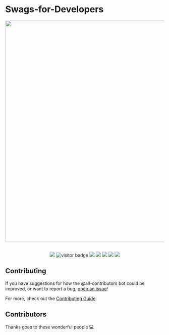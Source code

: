 # Swags-for-Developers

<div align="center">

<img src="https://socialify.git.ci/MrKrishnaAgarwal/Swags-for-developers/image?description=1&descriptionEditable=A%20Curated%20List%20of%20amazing%20and%20awesome%20swags%20for%20developers%20eg:%20%20%20T-Shirts%2C%20Stickers%2C%2PGoodies%2C%20and%20more.&forks=1&issues=1&language=1&owner=1&pulls=1&stargazers=1&theme=Dark" width="700"/>

<br>

</div>

<br>

<p align="center">

<img src = "https://img.shields.io/badge/license-GNU General %20Public License-yellow"/>
<img src="https://visitor-badge.deta.dev/badge?page_id=swags" alt="visitor badge"/> 
<img src = "https://awesome.re/badge.svg"/> 
<img src="https://img.shields.io/github/contributors/MrKrishnaAgarwal/Swags-for-developers" />
<img src="https://img.shields.io/github/issues/MrKrishnaAgarwal/Swags-for-developers.svg"/>
<img src="https://img.shields.io/github/issues-pr-closed/MrKrishnaAgarwal/Swags-for-developers.svg"/>
<img src="https://img.shields.io/badge/contributions-welcome-brightgreen.svg"/>


</p>


## Contributing

If you have suggestions for how the @all-contributors bot could be improved, or want to report a bug, [open an issue](https://github.com/all-contributors/all-contributors-bot/issues)!

For more, check out the [Contributing Guide](CONTRIBUTING.md).

## Contributors

Thanks goes to these wonderful people 💻

<!-- ALL-CONTRIBUTORS-LIST:START - Do not remove or modify this section -->
<!-- prettier-ignore-start -->
<!-- markdownlint-disable -->
<table>
  <tr>
  
  </tr>
</table>

<!-- markdownlint-restore -->
<!-- prettier-ignore-end -->

<!-- ALL-CONTRIBUTORS-LIST:END -->
